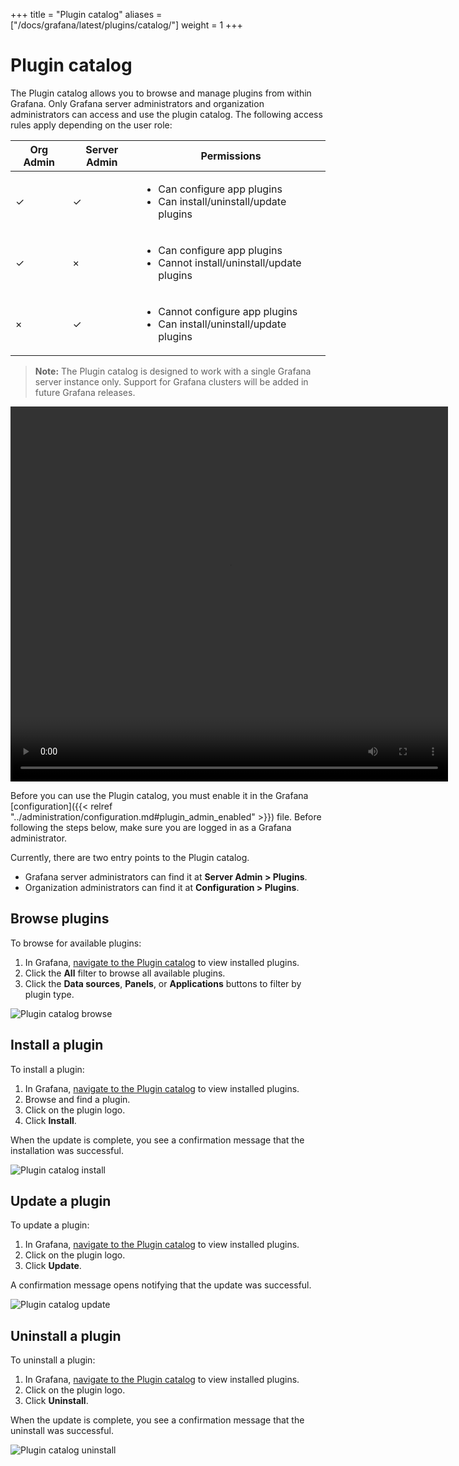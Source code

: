+++
title = "Plugin catalog"
aliases = ["/docs/grafana/latest/plugins/catalog/"]
weight = 1
+++

# Plugin catalog

The Plugin catalog allows you to browse and manage plugins from within Grafana. Only Grafana server administrators and organization administrators can access and use the plugin catalog. The following access rules apply depending on the user role:

| Org Admin | Server Admin | Permissions                                                                                 |
| --------- | ------------ | ------------------------------------------------------------------------------------------- |
|  &check;  |    &check;   | <ul><li>Can configure app plugins</li><li>Can install/uninstall/update plugins</li></ul>    |
|  &check;  |    &times;   | <ul><li>Can configure app plugins</li><li>Cannot install/uninstall/update plugins</li></ul> |
|  &times;  |    &check;   | <ul><li>Cannot configure app plugins</li><li>Can install/uninstall/update plugins</li></ul> |

> **Note:** The Plugin catalog is designed to work with a single Grafana server instance only. Support for Grafana clusters will be added in future Grafana releases.

<div class="medium-6 columns">
  <video width="700" height="600" controls>
    <source src="/static/assets/videos/plugins-catalog-install-8-1.mp4" type="video/mp4">
    Your browser does not support the video tag.
  </video>
</div>

Before you can use the Plugin catalog, you must enable it in the Grafana [configuration]({{< relref "../administration/configuration.md#plugin_admin_enabled" >}}) file.
Before following the steps below, make sure you are logged in as a Grafana administrator.

<a id="#plugin-catalog-entry"></a>
Currently, there are two entry points to the Plugin catalog. 
- Grafana server administrators can find it at **Server Admin > 
Plugins**.
- Organization administrators can find it at **Configuration > Plugins**.

## Browse plugins

To browse for available plugins:

1. In Grafana, [navigate to the Plugin catalog](#plugin-catalog-entry) to view installed plugins.
1. Click the **All** filter to browse all available plugins.
1. Click the **Data sources**, **Panels**, or **Applications** buttons to filter by plugin type.

![Plugin catalog browse](/static/img/docs/plugins/plugins-catalog-browse-8-1.png)

## Install a plugin

To install a plugin:

1. In Grafana, [navigate to the Plugin catalog](#plugin-catalog-entry) to view installed plugins.
1. Browse and find a plugin.
1. Click on the plugin logo.
1. Click **Install**.

When the update is complete, you see a confirmation message that the installation was successful.

![Plugin catalog install](/static/img/docs/plugins/plugins-catalog-install-8-1.png)

## Update a plugin

To update a plugin:

1. In Grafana, [navigate to the Plugin catalog](#plugin-catalog-entry) to view installed plugins.
1. Click on the plugin logo.
1. Click **Update**.

A confirmation message opens notifying that the update was successful.

![Plugin catalog update](/static/img/docs/plugins/plugins-catalog-update-8-1.png)

## Uninstall a plugin

To uninstall a plugin:

1. In Grafana, [navigate to the Plugin catalog](#plugin-catalog-entry) to view installed plugins.
1. Click on the plugin logo.
1. Click **Uninstall**.

When the update is complete, you see a confirmation message that the uninstall was successful.

![Plugin catalog uninstall](/static/img/docs/plugins/plugins-catalog-uninstall-8-1.png)
